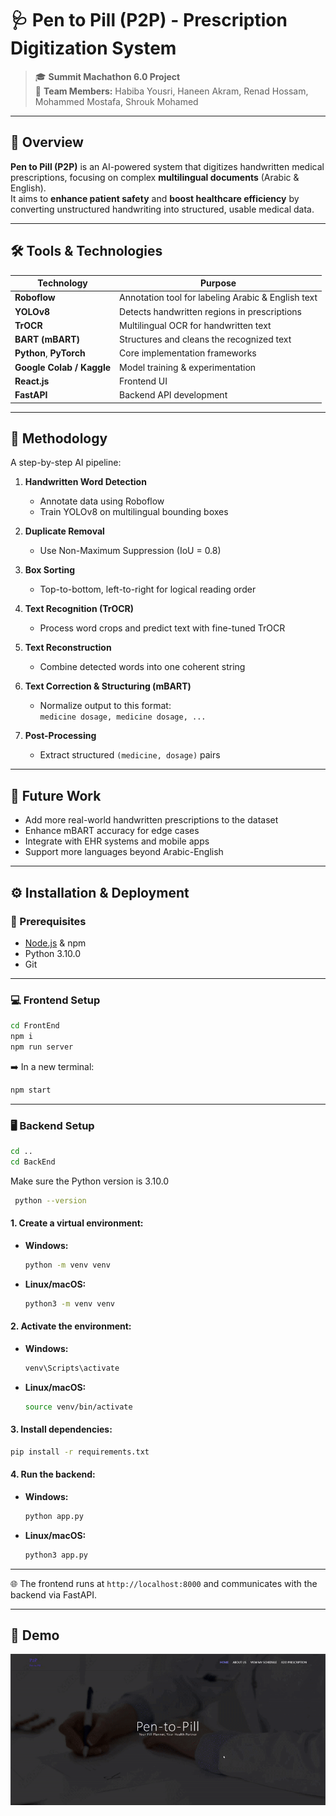 # 🩺 Pen to Pill (P2P) - Prescription Digitization System

> 🎓 **Summit Machathon 6.0 Project**  
> 👥 **Team Members:** Habiba Yousri, Haneen Akram, Renad Hossam, Mohammed Mostafa, Shrouk Mohamed

---

## 📖 Overview

**Pen to Pill (P2P)** is an AI-powered system that digitizes handwritten medical prescriptions, focusing on complex **multilingual documents** (Arabic & English).  
It aims to **enhance patient safety** and **boost healthcare efficiency** by converting unstructured handwriting into structured, usable medical data.

---

## 🛠️ Tools & Technologies

| Technology     | Purpose                                  |
|----------------|-------------------------------------------|
| **Roboflow**      | Annotation tool for labeling Arabic & English text |
| **YOLOv8**         | Detects handwritten regions in prescriptions        |
| **TrOCR**          | Multilingual OCR for handwritten text               |
| **BART (mBART)**   | Structures and cleans the recognized text           |
| **Python**, **PyTorch** | Core implementation frameworks                |
| **Google Colab / Kaggle** | Model training & experimentation         |
| **React.js**       | Frontend UI                                      |
| **FastAPI**         | Backend API development                          |

---

## 🧪 Methodology

A step-by-step AI pipeline:

1. **Handwritten Word Detection**
   - Annotate data using Roboflow
   - Train YOLOv8 on multilingual bounding boxes

2. **Duplicate Removal**
   - Use Non-Maximum Suppression (IoU = 0.8)

3. **Box Sorting**
   - Top-to-bottom, left-to-right for logical reading order

4. **Text Recognition (TrOCR)**
   - Process word crops and predict text with fine-tuned TrOCR

5. **Text Reconstruction**
   - Combine detected words into one coherent string

6. **Text Correction & Structuring (mBART)**
   - Normalize output to this format:  
     `medicine dosage, medicine dosage, ...`

7. **Post-Processing**
   - Extract structured `(medicine, dosage)` pairs

---

## 🚀 Future Work

- Add more real-world handwritten prescriptions to the dataset
- Enhance mBART accuracy for edge cases
- Integrate with EHR systems and mobile apps
- Support more languages beyond Arabic-English

---

## ⚙️ Installation & Deployment

### 🔧 Prerequisites

- [Node.js](https://nodejs.org/) & npm
- Python 3.10.0
- Git

---

### 💻 Frontend Setup

```bash
cd FrontEnd
npm i
npm run server
````

➡️ In a new terminal:

```bash
npm start
```

---

### 🖥️ Backend Setup

```bash
cd ..
cd BackEnd
```
Make sure the Python version is 3.10.0

```bash
 python --version
```

#### 1. Create a virtual environment:

* **Windows:**

  ```bash
  python -m venv venv
  ```
* **Linux/macOS:**

  ```bash
  python3 -m venv venv
  ```

#### 2. Activate the environment:

* **Windows:**

  ```bash
  venv\Scripts\activate
  ```
* **Linux/macOS:**

  ```bash
  source venv/bin/activate
  ```

#### 3. Install dependencies:

```bash
pip install -r requirements.txt
```

#### 4. Run the backend:

* **Windows:**

  ```bash
  python app.py
  ```
* **Linux/macOS:**

  ```bash
  python3 app.py
  ```

---

🌐 The frontend runs at `http://localhost:8000` and communicates with the backend via FastAPI.

---

## 🎥 Demo

![Demo Video](./Demo/Demo_Pen_To_Pill.gif)
